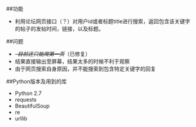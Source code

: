 ##功能
- 利用论坛网页接口（？）对用户id或者标题title进行搜索，返回包含该关键字的帖子的发帖时间，链接，以及标题。

##问题
- ~~_-目前还只能爬第一页_~~（已修复）
- 结果直接输出至屏幕，结果太多的时候不利于观察
- 由于网页搜索自身原因，并不能搜索到包含特定关键字的回复

##Python版本及用到的库
- Python 2.7
- requests
- BeautifulSoup
- re
- urllib
